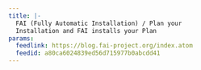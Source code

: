 ```yaml
---
title: |-
  FAI (Fully Automatic Installation) / Plan your
  Installation and FAI installs your Plan
params:
  feedlink: https://blog.fai-project.org/index.atom
  feedid: a80ca6024839ed56d715977b0abcdd41
---
```

